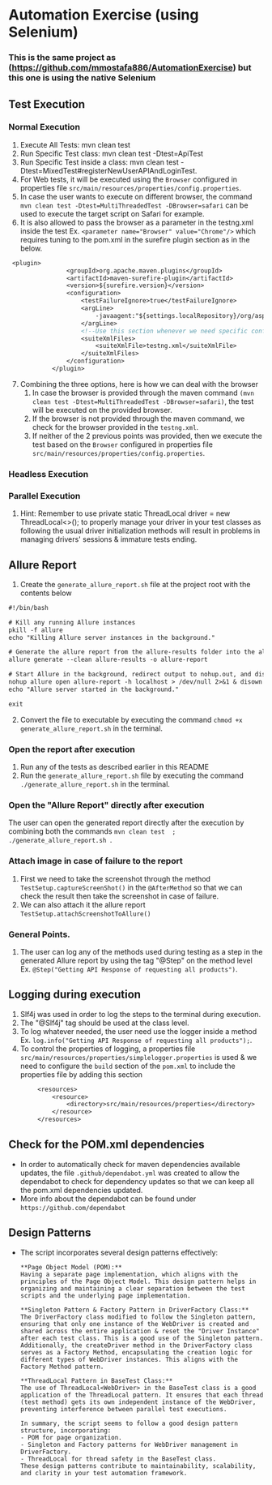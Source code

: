 # Automation Exercise (using Selenium)
### This is the same project as (https://github.com/mmostafa886/AutomationExercise) but this one is using the native Selenium
## Test Execution
### Normal Execution
1. Execute All Tests: mvn clean test
2. Run Specific Test class: mvn clean test -Dtest=ApiTest
3. Run Specific Test inside a class: mvn clean test -Dtest=MixedTest#registerNewUserAPIAndLoginTest.
4. For Web tests, it will be executed using the `Browser` configured in properties file `src/main/resources/properties/config.properties`.
5. In case the user wants to execute on different browser, the command `mvn clean test -Dtest=MultiThreadedTest -DBrowser=safari` can be used to execute the target script on Safari for example.
6. It is also allowed to pass the browser as a parameter in the testng.xml inside the test Ex. `<parameter name="Browser" value="Chrome"/>` which requires tuning to the pom.xml in the surefire plugin section as in the below.
```dtd
 <plugin>
                <groupId>org.apache.maven.plugins</groupId>
                <artifactId>maven-surefire-plugin</artifactId>
                <version>${surefire.version}</version>
                <configuration>
                    <testFailureIgnore>true</testFailureIgnore>
                    <argLine>
                        -javaagent:"${settings.localRepository}/org/aspectj/aspectjweaver/${aspectj.version}/aspectjweaver-${aspectj.version}.jar"
                    </argLine>
                    <!--Use this section whenever we need specific configuration for the test execution-->
                    <suiteXmlFiles>
                        <suiteXmlFile>testng.xml</suiteXmlFile>
                    </suiteXmlFiles>
                </configuration>
            </plugin>
```
7. Combining the three options, here is how we can deal with the browser
   1. In case the browser is provided through the maven command `(mvn clean test -Dtest=MultiThreadedTest -DBrowser=safari)`, the test will be executed on the provided browser.
   2. If the browser is not provided through the maven command, we check for the browser provided in the `testng.xml`.
   3. If neither of the 2 previous points was provided, then we execute the test based on the `Browser` configured in properties file `src/main/resources/properties/config.properties`.
### Headless Execution
### Parallel Execution
1. Hint:
   Remember to use private static ThreadLocal<WebDriver> driver = new ThreadLocal<>(); to properly manage your driver in your test classes as following the usual driver initialization methods will result in problems in managing drivers' sessions & immature tests ending.

## Allure Report
1. Create the `generate_allure_report.sh` file at the project root with the contents below
```dtd
#!/bin/bash

# Kill any running Allure instances
pkill -f allure
echo "Killing Allure server instances in the background."

# Generate the allure report from the allure-results folder into the allure-report folder
allure generate --clean allure-results -o allure-report

# Start Allure in the background, redirect output to nohup.out, and disown the process
nohup allure open allure-report -h localhost > /dev/null 2>&1 & disown
echo "Allure server started in the background."

exit
```
2. Convert the file to executable by executing the command `chmod +x generate_allure_report.sh` in the terminal.
### Open the report after execution
1. Run any of the tests as described earlier in this README
2. Run the `generate_allure_report.sh` file by executing the command `./generate_allure_report.sh` in the terminal.
###   Open the "Allure Report" directly after execution
The user can open the generated report directly after the execution by combining both the commands `mvn clean test  ; ./generate_allure_report.sh
`.
### Attach image in case of failure to the report
1. First we need to take the screenshot through the method `TestSetup.captureScreenShot()` in the `@AfterMethod` so that we can check the result then take the screenshot in case of failure.
2. We can also attach it the allure report `TestSetup.attachScreenshotToAllure()`
### General Points.
1. The user can log any of the methods used during testing as a step in the generated Allure report by using the tag "@Step" on the method level Ex. `@Step("Getting API Response of requesting all products")`.

## Logging during execution
1. Slf4j was used in order to log the steps to the terminal during execution.
2. The "@Slf4j" tag should be used at the class level.
3. To log whatever needed, the user need use the logger inside a method Ex. `log.info("Getting API Response of requesting all products");`.
4. To control the properties of logging, a properties file `src/main/resources/properties/simplelogger.properties` is used & we need to configure the `build` section of the `pom.xml` to include the properties file by adding this section
````dtd
        <resources>
            <resource>
                <directory>src/main/resources/properties</directory>
            </resource>
        </resources>
````

## Check for the POM.xml dependencies 
- In order to automatically check for maven dependencies available updates, the file `.github/dependabot.yml` was created to allow the dependabot to check for dependency updates so that we can keep all the pom.xml dependencies updated.
- More info about the dependabot can be found under `https://github.com/dependabot`

## Design Patterns
- The script incorporates several design patterns effectively:
    ```
    **Page Object Model (POM):**
    Having a separate page implementation, which aligns with the principles of the Page Object Model. This design pattern helps in organizing and maintaining a clear separation between the test scripts and the underlying page implementation.
    
    **Singleton Pattern & Factory Pattern in DriverFactory Class:**
    The DriverFactory class modified to follow the Singleton pattern, ensuring that only one instance of the WebDriver is created and shared across the entire application & reset the "Driver Instance" after each test class. This is a good use of the Singleton pattern.
    Additionally, the createDriver method in the DriverFactory class serves as a Factory Method, encapsulating the creation logic for different types of WebDriver instances. This aligns with the Factory Method pattern.
    
    **ThreadLocal Pattern in BaseTest Class:**
    The use of ThreadLocal<WebDriver> in the BaseTest class is a good application of the ThreadLocal pattern. It ensures that each thread (test method) gets its own independent instance of the WebDriver, preventing interference between parallel test executions.
  
    In summary, the script seems to follow a good design pattern structure, incorporating:
  - POM for page organization.
  - Singleton and Factory patterns for WebDriver management in DriverFactory.
  - ThreadLocal for thread safety in the BaseTest class.
  These design patterns contribute to maintainability, scalability, and clarity in your test automation framework.
    ```